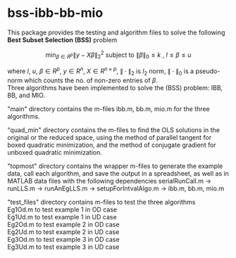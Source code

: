# bss-ibb-bb-mio
This package provides the testing and algorithm files to solve the following **Best Subset Selection (BSS)** problem
```math
\min_{ \beta \in R^p} \|y-X \beta \|_{2}^{2}  \text{ subject to } \|\beta\|_{0}\leq k \text{ , } l\leq \beta \leq u
``` 
where $l$, $u$, $\beta \in R^p$, $y \in R^n$, $X \in R^{n \times p}$, $`\| \cdot \|_{2}`$ is $`l_{2}`$ norm, $`\|\cdot\|_{0}`$ is a pseudo-norm which counts the no. of non-zero entries of $`\beta`$.\
Three algorithms have been implemented to solve the (BSS) problem: IBB, BB, and MIO.

"main" directory
contains the m-files ibb.m, bb.m, mio.m for the three algorithms.

"quad_min" directory
contains the m-files to find the OLS solutions in the original or the reduced space, using the method of parallel tangent for boxed quadratic
minimization, and the method of conjugate gradient for unboxed quadratic minimization.

"topmost" directory
contains the wrapper m-files to generate the example data, call each algorithm, and save the output in a spreadsheet, as well as in MATLAB data files
with the following dependencies
serialRunCall.m -> runLLS.m -> runAnEgLLS.m -> setupForIntvalAlgo.m -> ibb.m, bb.m, mio.m

"test_files" directory
contains m-files to test the three algorithms  
Eg1Od.m to test example 1 in OD case\
Eg1Ud.m to test example 1 in UD case\
Eg2Od.m to test example 2 in OD case\
Eg2Ud.m to test example 2 in UD case\
Eg3Od.m to test example 3 in OD case\
Eg3Ud.m to test example 3 in UD case

                                                                        
